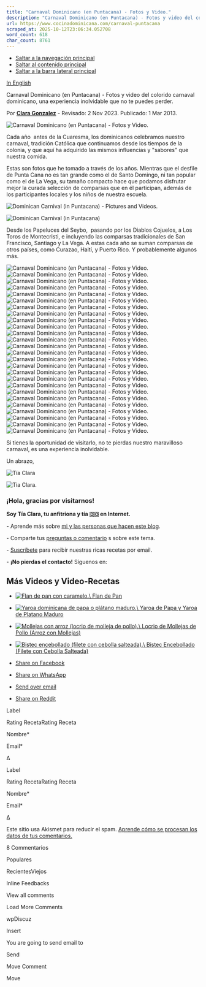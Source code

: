 ```yaml
---
title: "Carnaval Dominicano (en Puntacana) - Fotos y Video."
description: "Carnaval Dominicano (en Puntacana) - Fotos y video del colorido carnaval dominicano, una experiencia inolvidable que no te puedes perder."
url: https://www.cocinadominicana.com/carnaval-puntacana
scraped_at: 2025-10-12T23:06:34.052708
word_count: 618
char_count: 8761
---
```


- [Saltar a la navegación principal](https://www.cocinadominicana.com/carnaval-puntacana#genesis-nav-primary)
- [Saltar al contenido principal](https://www.cocinadominicana.com/carnaval-puntacana#genesis-content)
- [Saltar a la barra lateral principal](https://www.cocinadominicana.com/carnaval-puntacana#genesis-sidebar-primary)

[In English](https://www.dominicancooking.com/puntacana-carnival)

Carnaval Dominicano (en Puntacana) - Fotos y video del colorido carnaval dominicano, una experiencia inolvidable que no te puedes perder.

Por **[Clara Gonzalez](https://www.cocinadominicana.com/clara-gonzalez)** \- Revisado: 2 Nov 2023. Publicado: 1 Mar 2013.

![Carnaval Dominicano (en Puntacana) - Fotos y Video.](https://www.cocinadominicana.com/wp-content/uploads/2013/03/Dominican-Carnival-DSC9264.jpg)

Cada año  antes de la Cuaresma, los dominicanos celebramos nuestro carnaval, tradición Católica que continuamos desde los tiempos de la colonia, y que aquí ha adquirido las mismos influencias y "sabores" que nuestra comida.

Estas son fotos que he tomado a través de los años. Mientras que el desfile de Punta Cana no es tan grande como el de Santo Domingo, ni tan popular como el de La Vega, su tamaño compacto hace que podamos disfrutar mejor la curada selección de comparsas que en él participan, además de los participantes locales y los niños de nuestra escuela.

![Dominican Carnival (in Puntacana) - Pictures and Videos.](https://www.dominicancooking.com/wp-content/uploads/2013/03/Dominican-Carnival-DSC9855-1.jpg)

![Dominican Carnival (in Puntacana)](https://i.ytimg.com/vi/ejNZYcXeDiA/hqdefault.jpg)

Desde los Papeluces del Seybo,  pasando por los Diablos Cojuelos, a Los Toros de Montecristi, e incluyendo las comparsas tradicionales de San Francisco, Santiago y La Vega. A estas cada año se suman comparsas de otros países, como Curazao, Haití, y Puerto Rico. Y probablemente algunos más.

![Carnaval Dominicano (en Puntacana) - Fotos y Video.](https://www.cocinadominicana.com/wp-content/uploads/2013/03/dominican-carnival-photos-video.jpg)![Carnaval Dominicano (en Puntacana) - Fotos y Video.](https://www.cocinadominicana.com/wp-content/uploads/2013/03/Dominican-Carnival-DSC99112.jpg)![Carnaval Dominicano (en Puntacana) - Fotos y Video.](https://www.cocinadominicana.com/wp-content/uploads/2013/03/Dominican-Carnival-DSC9993.jpg)![Carnaval Dominicano (en Puntacana) - Fotos y Video.](https://www.cocinadominicana.com/wp-content/uploads/2013/03/Dominican-Carnival-DSC9991.jpg)![Carnaval Dominicano (en Puntacana) - Fotos y Video.](https://www.cocinadominicana.com/wp-content/uploads/2013/03/Dominican-Carnival-DSC9420.jpg)![Carnaval Dominicano (en Puntacana) - Fotos y Video.](https://www.cocinadominicana.com/wp-content/uploads/2013/03/Dominican-Carnival-DSC9417.jpg)![Carnaval Dominicano (en Puntacana) - Fotos y Video.](https://www.cocinadominicana.com/wp-content/uploads/2013/03/Dominican-Carnival-DSC9361.jpg)![Carnaval Dominicano (en Puntacana) - Fotos y Video.](https://www.cocinadominicana.com/wp-content/uploads/2013/03/Dominican-Carnival-DSC9350.jpg)![Carnaval Dominicano (en Puntacana) - Fotos y Video.](https://www.cocinadominicana.com/wp-content/uploads/2013/03/Dominican-Carnival-DSC9343.jpg)![Carnaval Dominicano (en Puntacana) - Fotos y Video.](https://www.cocinadominicana.com/wp-content/uploads/2013/03/Dominican-Carnival-DSC9290.jpg)![Carnaval Dominicano (en Puntacana) - Fotos y Video.](https://www.cocinadominicana.com/wp-content/uploads/2013/03/Dominican-Carnival-DSC9254.jpg)![Carnaval Dominicano (en Puntacana) - Fotos y Video.](https://www.cocinadominicana.com/wp-content/uploads/2013/03/Dominican-Carnival-DSC9163.jpg)![Carnaval Dominicano (en Puntacana) - Fotos y Video.](https://www.cocinadominicana.com/wp-content/uploads/2013/03/Dominican-Carnival-DSC9102.jpg)![Carnaval Dominicano (en Puntacana) - Fotos y Video.](https://www.cocinadominicana.com/wp-content/uploads/2013/03/Dominican-Carnival-DSC7893.jpg)![Carnaval Dominicano (en Puntacana) - Fotos y Video.](https://www.cocinadominicana.com/wp-content/uploads/2013/03/Dominican-Carnival-DSC7804.jpg)![Carnaval Dominicano (en Puntacana) - Fotos y Video.](https://www.cocinadominicana.com/wp-content/uploads/2013/03/Dominican-Carnival-DSC7779.jpg)![Carnaval Dominicano (en Puntacana) - Fotos y Video.](https://www.cocinadominicana.com/wp-content/uploads/2013/03/Dominican-Carnival-DSC7597.jpg)![Carnaval Dominicano (en Puntacana) - Fotos y Video.](https://www.cocinadominicana.com/wp-content/uploads/2013/03/Dominican-Carnival-DSC1376.jpg)![Carnaval Dominicano (en Puntacana) - Fotos y Video.](https://www.cocinadominicana.com/wp-content/uploads/2013/03/Dominican-Carnival-DSC1368.jpg)![Carnaval Dominicano (en Puntacana) - Fotos y Video.](https://www.cocinadominicana.com/wp-content/uploads/2013/03/Dominican-Carnival-DSC1341.jpg)![Carnaval Dominicano (en Puntacana) - Fotos y Video.](https://www.cocinadominicana.com/wp-content/uploads/2013/03/Dominican-Carnival-DSC0068.jpg)![Carnaval Dominicano (en Puntacana) - Fotos y Video.](https://www.cocinadominicana.com/wp-content/uploads/2013/03/Dominican-Carnival-DSC0057-5.jpg)![Carnaval Dominicano (en Puntacana) - Fotos y Video.](https://www.cocinadominicana.com/wp-content/uploads/2013/03/Dominican-Carnival-DSC9884.jpg)![Carnaval Dominicano (en Puntacana) - Fotos y Video.](https://www.cocinadominicana.com/wp-content/uploads/2013/03/Dominican-Carnival-DSC9319.jpg)![Carnaval Dominicano (en Puntacana) - Fotos y Video.](https://www.cocinadominicana.com/wp-content/uploads/2013/03/Dominican-Carnival-DSC9199.jpg)![Carnaval Dominicano (en Puntacana) - Fotos y Video.](https://www.cocinadominicana.com/wp-content/uploads/2013/03/Dominican-Carnival-DSC7772.jpg)

Si tienes la oportunidad de visitarlo, no te pierdas nuestro maravilloso carnaval, es una experiencia inolvidable.

Un abrazo,

![Tía Clara](https://www.cocinadominicana.com/wp-content/uploads/2021/02/tia-clara-sig.png)

![Tia Clara.](https://www.cocinadominicana.com/wp-content/uploads/2022/08/tia-clara-avatar.jpg)

### ¡Hola, gracias por visitarnos!

**Soy Tía Clara, tu anfitriona y tía 🇩🇴 en Internet.**

**-** Aprende más sobre [mi y las personas que hacen este blog](https://www.cocinadominicana.com/sobre-nosotros).

\- Comparte tus [preguntas o comentario](https://www.cocinadominicana.com/carnaval-puntacana#comments) s sobre este tema.

- [Suscríbete](https://www.cocinadominicana.com/subscribe) para recibir nuestras ricas recetas por email.

\- **¡No pierdas el contacto!** Síguenos en:

## Más Videos y Video-Recetas

- [![Flan de pan con caramelo.](https://www.cocinadominicana.com/wp-content/uploads/2025/07/flan-de-pan-recipe-2GLZ0099-360x360.jpg)\\
Flan de Pan](https://www.cocinadominicana.com/flan-de-pan)
- [![Yaroa dominicana de papa o plátano maduro.](https://www.cocinadominicana.com/wp-content/uploads/2025/06/yaroa-recipe-GLZ0352-360x360.jpg)\\
Yaroa de Papa y Yaroa de Platano Maduro](https://www.cocinadominicana.com/yaroa-receta)
- [![Mollejas con arroz (locrio de molleja de pollo).](https://www.cocinadominicana.com/wp-content/uploads/2023/11/chicken-gizzards-rice-molleja-arroz-recipe-GLZ6498-360x360.jpg)\\
Locrio de Mollejas de Pollo (Arroz con Mollejas)](https://www.cocinadominicana.com/locrio-molleja)
- [![Bistec encebollado (filete con cebolla salteada).](https://www.cocinadominicana.com/wp-content/uploads/2025/06/filete-encebollado-recipe-GLZ0262-360x360.jpg)\\
Bistec Encebollado (Filete con Cebolla Salteada)](https://www.cocinadominicana.com/bistec-encebollado)

- [Share on Facebook](https://www.facebook.com/sharer/sharer.php?u=https%3A%2F%2Fwww.cocinadominicana.com%2Fcarnaval-puntacana&t=Carnaval%20Dominicano%20%28en%20Puntacana%29%20-%20Fotos%20y%20Video. "Share on Facebook")
- [Share on WhatsApp](https://wa.me/?text=https%3A%2F%2Fwww.cocinadominicana.com%2Fcarnaval-puntacana+Carnaval%20Dominicano%20%28en%20Puntacana%29%20-%20Fotos%20y%20Video. "Share on WhatsApp")
- [Send over email](mailto:?subject=Carnaval%20Dominicano%20%28en%20Puntacana%29%20-%20Fotos%20y%20Video.&body=https%3A%2F%2Fwww.cocinadominicana.com%2Fcarnaval-puntacana "Send over email")
- [Share on Reddit](https://www.reddit.com/submit?url=https%3A%2F%2Fwww.cocinadominicana.com%2Fcarnaval-puntacana&title=Carnaval%20Dominicano%20%28en%20Puntacana%29%20-%20Fotos%20y%20Video. "Share on Reddit")

Label

Rating RecetaRating Receta

Nombre\*

Email\*

Δ

Label

Rating RecetaRating Receta

Nombre\*

Email\*

Δ

Este sitio usa Akismet para reducir el spam. [Aprende cómo se procesan los datos de tus comentarios.](https://akismet.com/privacy/)

8 Commentarios

Populares

RecientesViejos

Inline Feedbacks

View all comments

Load More Comments

wpDiscuz

Insert

You are going to send email to

Send

Move Comment

Move